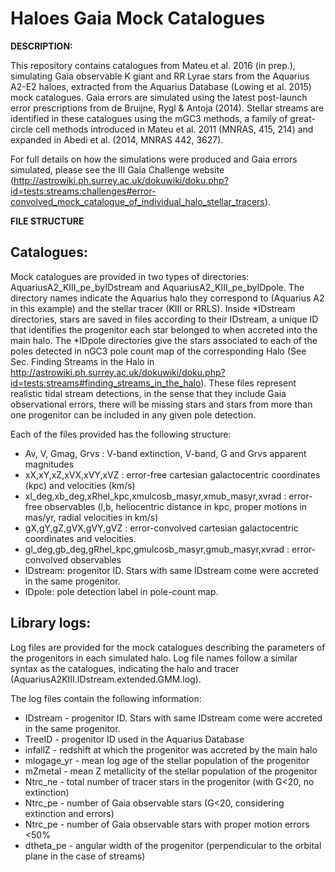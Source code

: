 Haloes Gaia Mock Catalogues
======

**DESCRIPTION:**

This repository contains catalogues from Mateu et al. 2016 (in prep.), simulating Gaia observable K giant and RR Lyrae stars from the Aquarius A2-E2 haloes, extracted from the Aquarius Database (Lowing et al. 2015) mock catalogues. Gaia errors are simulated using the latest post-launch error prescriptions from de Bruijne, Rygl & Antoja (2014). Stellar streams are identified in these catalogues using the mGC3 methods, a family of great-circle cell methods introduced in Mateu et al. 2011 (MNRAS, 415, 214) and expanded in Abedi et al. (2014, MNRAS 442, 3627). 

For full details on how the simulations were produced and Gaia errors simulated, please see the III Gaia Challenge website (http://astrowiki.ph.surrey.ac.uk/dokuwiki/doku.php?id=tests:streams:challenges#error-convolved_mock_catalogue_of_individual_halo_stellar_tracers).

**FILE STRUCTURE**

Catalogues:
-------------

Mock catalogues are provided in two types of directories: AquariusA2_KIII_pe_byIDstream and AquariusA2_KIII_pe_byIDpole.
The directory names indicate the Aquarius halo they correspond to (Aquarius A2 in this example) and the stellar tracer (KIII or RRLS). Inside *IDstream directories, stars are saved in files according to their IDstream, a unique ID that identifies the progenitor each star belonged to when accreted into the main halo. The *IDpole directories give the stars associated to each of the poles detected in nGC3 pole count map of the corresponding Halo (See Sec. Finding Streams in the Halo in http://astrowiki.ph.surrey.ac.uk/dokuwiki/doku.php?id=tests:streams#finding_streams_in_the_halo). These files represent realistic tidal stream detections, in the sense that they include Gaia observational errors, there will be missing stars and stars from more than one progenitor can be included in any given pole detection.

Each of the files provided has the following structure:

- Av, V, Gmag, Grvs : V-band extinction, V-band, G and Grvs apparent magnitudes
- xX,xY,xZ,xVX,xVY,xVZ : error-free cartesian galactocentric coordinates (kpc) and velocities (km/s)
- xl_deg,xb_deg,xRhel_kpc,xmulcosb_masyr,xmub_masyr,xvrad : error-free observables (l,b, heliocentric distance in kpc, proper motions in mas/yr, radial velocities in km/s)
- gX,gY,gZ,gVX,gVY,gVZ : error-convolved cartesian galactocentric coordinates and velocities.
- gl_deg,gb_deg,gRhel_kpc,gmulcosb_masyr,gmub_masyr,xvrad : error-convolved observables
- IDstream: progenitor ID. Stars with same IDstream come were accreted in the same progenitor.
- IDpole: pole detection label in pole-count map.

Library logs:
-------------

Log files are provided for the mock catalogues describing the parameters of the progenitors in each simulated halo. Log file names follow a similar syntax as the catalogues, indicating the halo and tracer (AquariusA2KIII.IDstream.extended.GMM.log).

The log files contain the following information:

- IDstream -  progenitor ID. Stars with same IDstream come were accreted in the same progenitor.
- TreeID   -  progenitor ID used in the Aquarius Database
- infallZ  -  redshift at which the progenitor was accreted by the main halo
- mlogage_yr - mean log age of the stellar population of the progenitor
- mZmetal    - mean Z metallicity  of the stellar population of the progenitor
- Ntrc_ne    - total number of tracer stars in the progenitor (with G<20, no extinction)
- Ntrc_pe    - number of Gaia observable stars (G<20, considering extinction and errors)
- Ntrc_pe    - number of Gaia observable stars with proper motion errors <50%
- dtheta_pe  - angular width of the progenitor (perpendicular to the orbital plane in the case of streams)

